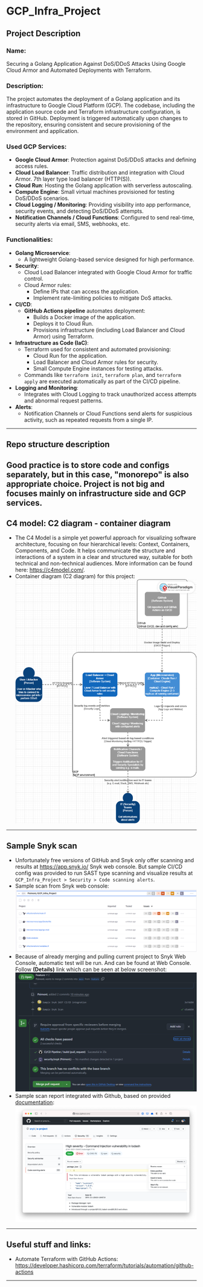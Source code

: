# GCP_Infra_Project
## Project Description
### Name:
Securing a Golang Application Against DoS/DDoS Attacks Using Google Cloud Armor and Automated Deployments with Terraform.

### Description:
The project automates the deployment of a Golang application and its infrastructure to Google Cloud Platform (GCP). The codebase, including the application source code and Terraform infrastructure configuration, is stored in GitHub. Deployment is triggered automatically upon changes to the repository, ensuring consistent and secure provisioning of the environment and application.

### Used GCP Services:
- **Google Cloud Armor**: Protection against DoS/DDoS attacks and defining access rules.
- **Cloud Load Balancer**: Traffic distribution and integration with Cloud Armor. 7th layer type load balancer (HTTP(S)).
- **Cloud Run**: Hosting the Golang application with serverless autoscaling.
- **Compute Engine**: Small virtual machines provisioned for testing DoS/DDoS scenarios.
- **Cloud Logging / Monitoring**: Providing visibility into app performance, security events, and detecting DoS/DDoS attempts.
- **Notification Channels / Cloud Functions**: Configured to send real-time, security alerts via email, SMS, webhooks, etc.

### Functionalities:
- **Golang Microservice**:
  + A lightweight Golang-based service designed for high performance.
- **Security**:
  + Cloud Load Balancer integrated with Google Cloud Armor for traffic control.
  + Cloud Armor rules:
    - Define IPs that can access the application.
    - Implement rate-limiting policies to mitigate DoS attacks.
- **CI/CD**:
  + **GitHub Actions pipeline** automates deployment:
    - Builds a Docker image of the application.
    - Deploys it to Cloud Run.
    - Provisions infrastructure (including Load Balancer and Cloud Armor) using Terraform.
- **Infrastructure as Code (IaC)**:
  + Terraform used for consistent and automated provisioning:
    - Cloud Run for the application.
    - Load Balancer and Cloud Armor rules for security.
    - Small Compute Engine instances for testing attacks.
  + Commands like `terraform init`, `terraform plan`, and `terraform apply` are executed automatically as part of the CI/CD pipeline.
- **Logging and Monitoring**:
  + Integrates with Cloud Logging to track unauthorized access attempts and abnormal request patterns.
- **Alerts**:
  + Notification Channels or Cloud Functions send alerts for suspicious activity, such as repeated requests from a single IP.
---

## Repo structure description
Good practice is to store code and configs separately, but in this case, "monorepo" is also appropriate choice. Project is
not big and focuses mainly on infrastructure side and GCP services.
---

## C4 model: C2 diagram - container diagram
- The C4 Model is a simple yet powerful approach for visualizing software architecture, focusing on four hierarchical levels: Context, Containers, Components, and Code. It helps communicate the structure and interactions of a system in a clear and structured way, suitable for both technical and non-technical audiences. More information can be found here: https://c4model.com/.
- Container diagram (C2 diagram) for this project:
![C2_diagram_for_this_project](images_n_resources/GCP_Infra_Project_Diagram.png)
---

## Sample Snyk scan 
- Unfortunately free versions of GitHub and Snyk only offer scanning and results at https://app.snyk.io/ Snyk web console.
But sample CI/CD config was provided to run SAST type scanning and visualize results at ```GCP_Infra_Project > Security > Code scanning alerts```.
- Sample scan from Snyk web console:
![SampleSnykScan.png](images_n_resources/SampleSnykScan.png)
- Because of already merging and pulling current project to Snyk Web Console, automatic test will be run. And can be found at Web Console.
Follow **(Details)** link which can be seen at below screenshot:
![SnykPR_sample.png](images_n_resources/SnykPR_sample.png)
- Sample scan report integrated with Github, based on provided [documentation](https://github.com/snyk/actions/tree/master/golang):
![sarif-example.png](https://raw.githubusercontent.com/snyk/actions/refs/heads/master/_templates/sarif-example.png)
---


## Useful stuff and links:
- Automate Terraform with GitHub Actions: https://developer.hashicorp.com/terraform/tutorials/automation/github-actions
---